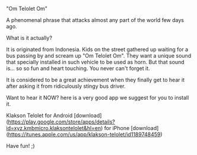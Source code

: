 "Om Telolet Om"

A phenomenal phrase that attacks almost any part of the world few days ago.

What is it actually?

It is originated from Indonesia. Kids on the street gathered up waiting for a bus passing by and scream up "Om Telolet Om".
They want a unique sound that specially installed in such vehicle to be used as horn. 
But that sound is...
so so fun and heart touching. You never can't forget it.

It is considered to be a great achievement when they finally get to hear it after asking it from ridiculously stingy bus driver.

Want to hear it NOW? 
here is a very good app we suggest for you to install it.

Klakson Telolet
 for Android  [download] (https://play.google.com/store/apps/details?id=xyz.kmbmicro.klaksontelolet&hl=en) 
 for iPhone   [download] (https://itunes.apple.com/us/app/klakson-telolet/id1189748459)

Have fun!  ;)
